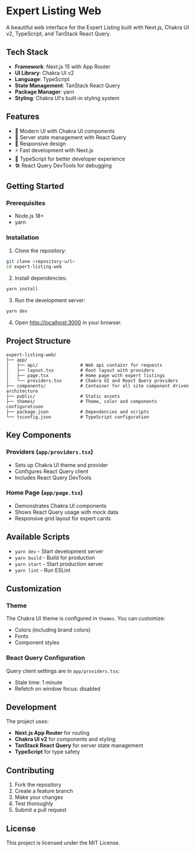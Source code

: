 # Expert Listing Web

A beautiful web interface for the Expert Listing built with Next.js, Chakra UI v2, TypeScript, and
TanStack React Query.

## Tech Stack

- **Framework**: Next.js 15 with App Router
- **UI Library**: Chakra UI v2
- **Language**: TypeScript
- **State Management**: TanStack React Query
- **Package Manager**: yarn
- **Styling**: Chakra UI's built-in styling system

## Features

- 🎨 Modern UI with Chakra UI components
- 🔄 Server state management with React Query
- 📱 Responsive design
- ⚡ Fast development with Next.js
- 🔧 TypeScript for better developer experience
- 🛠️ React Query DevTools for debugging

## Getting Started

### Prerequisites

- Node.js 18+
- yarn

### Installation

1. Clone the repository:

```bash
git clone <repository-url>
cd expert-listing-web
```

2. Install dependencies:

```bash
yarn install
```

3. Run the development server:

```bash
yarn dev
```

4. Open [http://localhost:3000](http://localhost:3000) in your browser.

## Project Structure

```
expert-listing-web/
├── app/
│   ├── api/                # Web api containr for requests
│   ├── layout.tsx          # Root layout with providers
│   ├── page.tsx            # Home page with expert listings
│   └── providers.tsx       # Chakra UI and React Query providers
├── components/             # Container for all site component driven architecture
├── public/                 # Static assets
├── themes/                 # Theme, color and components configuratioon
├── package.json            # Dependencies and scripts
└── tsconfig.json           # TypeScript configuration
```

## Key Components

### Providers (`app/providers.tsx`)

- Sets up Chakra UI theme and provider
- Configures React Query client
- Includes React Query DevTools

### Home Page (`app/page.tsx`)

- Demonstrates Chakra UI components
- Shows React Query usage with mock data
- Responsive grid layout for expert cards

## Available Scripts

- `yarn dev` - Start development server
- `yarn build` - Build for production
- `yarn start` - Start production server
- `yarn lint` - Run ESLint

## Customization

### Theme

The Chakra UI theme is configured in `themes`. You can customize:

- Colors (including brand colors)
- Fonts
- Component styles

### React Query Configuration

Query client settings are in `app/providers.tsx`:

- Stale time: 1 minute
- Refetch on window focus: disabled

## Development

The project uses:

- **Next.js App Router** for routing
- **Chakra UI v2** for components and styling
- **TanStack React Query** for server state management
- **TypeScript** for type safety

## Contributing

1. Fork the repository
2. Create a feature branch
3. Make your changes
4. Test thoroughly
5. Submit a pull request

## License

This project is licensed under the MIT License.
